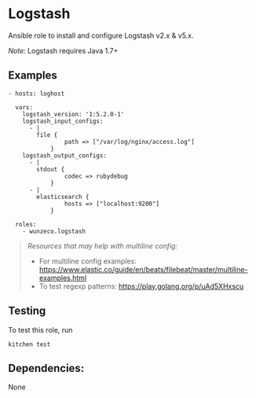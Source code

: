 Logstash
========

Ansible role to install and configure Logstash v2.x & v5.x.


*Note:* Logstash requires Java 1.7+

## Examples

```
- hosts: loghost

  vars:
	logstash_version: '1:5.2.0-1'
    logstash_input_configs: 
      - |
        file { 
                path => ["/var/log/nginx/access.log"]
            }
    logstash_output_configs: 
      - |
        stdout { 
                codec => rubydebug
            }
      - |
        elasticsearch { 
                hosts => ["localhost:9200"] 
            }

  roles:
    - wunzeco.logstash
```

> *Resources that may help with multiline config:*
>    - For multiline config examples:
>        https://www.elastic.co/guide/en/beats/filebeat/master/multiline-examples.html
>    - To test regexp patterns:
>        https://play.golang.org/p/uAd5XHxscu


## Testing

To test this role, run

```
kitchen test
```


## Dependencies:

None
